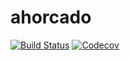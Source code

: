 # ahorcado

[![Build Status](https://travis-ci.org/AgusTorra/ahorcado.svg?branch=master)](https://travis-ci.org/AgusTorra/ahorcado)
[![Codecov](https://img.shields.io/codecov/c/github/codecov/example-python.svg)](https://github.com/AgusTorra/ahorcado)
